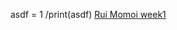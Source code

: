 asdf = 1 /print(asdf)
[Rui Momoi week1](https://colab.research.google.com/drive/1mnEM2XISf-nixqwbnccEjY9ocD3DyV06)
